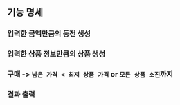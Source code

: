 ## 기능 명세

### 입력한 금액만큼의 동전 생성

### 입력한 상품 정보만큼의 상품 생성

### 구매 -> `남은 가격 < 최저 상품 가격` or `모든 상품 소진`까지

### 결과 출력